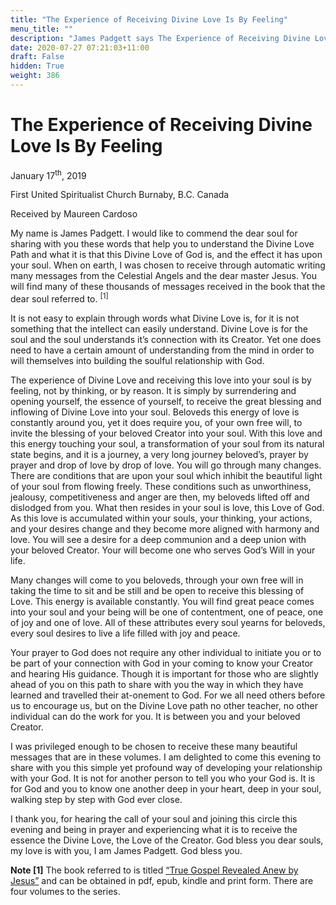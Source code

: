 ```yaml
---
title: "The Experience of Receiving Divine Love Is By Feeling"
menu_title: ""
description: "James Padgett says The Experience of Receiving Divine Love Is By Feeling"
date: 2020-07-27 07:21:03+11:00
draft: False
hidden: True
weight: 386
---
```

# The Experience of Receiving Divine Love Is By Feeling 

January 17<sup>th</sup>, 2019

First United Spiritualist Church Burnaby, B.C. Canada

Received by Maureen Cardoso

 

My name is James Padgett. I would like to commend the dear soul for sharing with you these words that help you to understand the Divine Love Path and what it is that this Divine Love of God is, and the effect it has upon your soul. When on earth, I was chosen to receive through automatic writing many messages from the Celestial Angels and the dear master Jesus. You will find many of these thousands of messages received in the book that the dear soul referred to. <sup>[1]</sup>

It is not easy to explain through words what Divine Love is, for it is not something that the intellect can easily understand. Divine Love is for the soul and the soul understands it’s connection with its Creator. Yet one does need to have a certain amount of understanding from the mind in order to will themselves into building the soulful relationship with God. 

The experience of Divine Love and receiving this love into your soul is by feeling, not by thinking, or by reason. It is simply by surrendering and opening yourself, the essence of yourself, to receive the great blessing and inflowing of Divine Love into your soul. Beloveds this energy of love is constantly around you, yet it does require you, of your own free will, to invite the blessing of your beloved Creator into your soul. With this love and this energy touching your soul, a transformation of your soul from its natural state begins, and it is a journey, a very long journey beloved’s, prayer by prayer and drop of love by drop of love. You will go through many changes.  There are conditions that are upon your soul which inhibit the beautiful light of your soul from flowing freely. These conditions such as unworthiness, jealousy, competitiveness and anger are then, my beloveds lifted off and dislodged from you. What then resides in your soul is love, this Love of God. As this love is accumulated within your souls, your thinking, your actions, and your desires change and they become more aligned with harmony and love. You will see a desire for a deep communion and a deep union with your beloved Creator. Your will become one who serves God’s Will in your life. 

Many changes will come to you beloveds, through your own free will in taking the time to sit and be still and be open to receive this blessing of Love. This energy is available constantly. You will find great peace comes into your soul and your being will be one of contentment, one of peace, one of joy and one of love. All of these attributes every soul yearns for beloveds, every soul desires to live a life filled with joy and peace. 

Your prayer to God does not require any other individual to initiate you or to be part of your connection with God in your coming to know your Creator and hearing His guidance. Though it is important for those who are slightly ahead of you on this path to share with you the way in which they have learned and travelled their at-onement to God. For we all need others before us to encourage us, but on the Divine Love path no other teacher, no other individual can do the work for you. It is between you and your beloved Creator.

I was privileged enough to be chosen to receive these many beautiful messages that are in these volumes. I am delighted to come this evening to share with you this simple yet profound way of developing your relationship with your God. It is not for another person to tell you who your God is. It is for God and you to know one another deep in your heart, deep in your soul, walking step by step with God ever close. 

I thank you, for hearing the call of your soul and joining this circle this evening and being in prayer and experiencing what it is to receive the essence the Divine Love, the Love of the Creator. God bless you dear souls, my love is with you, I am James Padgett. God bless you.

**Note [1]** The book referred to is titled [“True Gospel Revealed Anew by Jesus”](https://new-birth.net/other-stuff/books-we-love/books-on-the-messages-received-by-james-padgett/#tgrabjone) and can be obtained in pdf, epub, kindle and print form. There are four volumes to the series. 